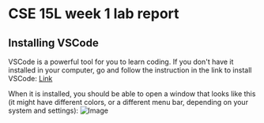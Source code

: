 # CSE 15L week 1 lab report

## Installing VSCode
VSCode is a powerful tool for you to learn coding. If you don't have it installed in your computer, go and follow the instruction in the link to install VSCode:
[Link](https://code.visualstudio.com/)

When it is installed, you should be able to open a window that looks like this (it might have different colors, or a different menu bar, depending on your system and settings):
![Image]()
